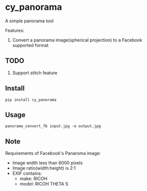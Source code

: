 # cy_panorama
A simple panorama tool

Features:
1. Convert a panorama image(spherical projection) to a Facebook supported format

## TODO
1. Support stitch feature

## Install
`pip install cy_panorama`

## Usage
`panorama_convert_fb input.jpg -o output.jpg`

## Note
Requirements of Facebook's Panaroma image:
* Image width less than 6000 pixels
* Image ratio(width:height) is 2:1
* EXIF contains:
   * make: RICOH
   * model: RICOH THETA S
